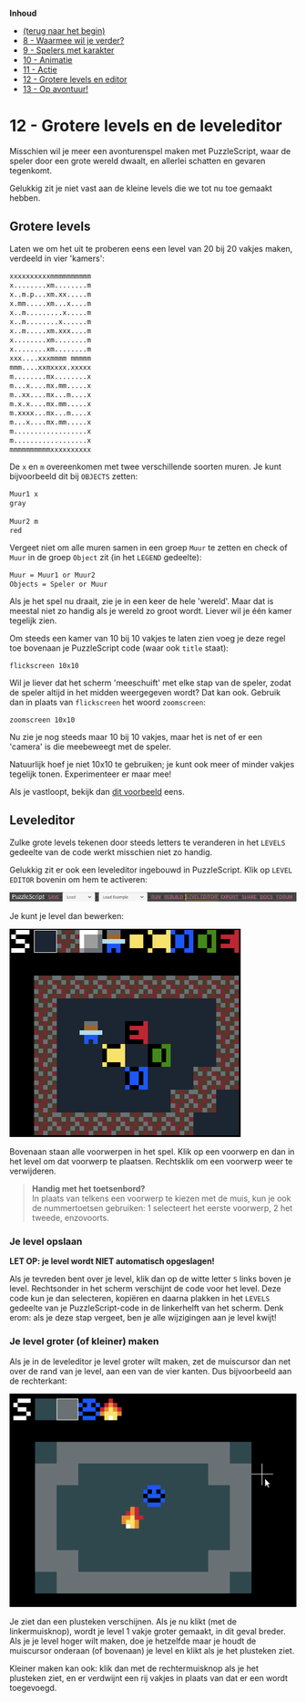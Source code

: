 **Inhoud**

- [(terug naar het begin)](index.md)
- [8 - Waarmee wil je verder?](8-waarmee-verder.md)
- [9 - Spelers met karakter](9-spelers-met-karakter.md)
- [10 - Animatie](10-animatie.md)
- [11 - Actie](11-actie.md)
- [12 - Grotere levels en editor](12-grote-levels-editor.md)
- [13 - Op avontuur!](13-op-avontuur.md)

# 12 - Grotere levels en de leveleditor

Misschien wil je meer een avonturenspel maken met PuzzleScript, waar de speler door een grote wereld dwaalt, en allerlei schatten en gevaren tegenkomt.

Gelukkig zit je niet vast aan de kleine levels die we tot nu toe gemaakt hebben.

## Grotere levels

Laten we om het uit te proberen eens een level van 20 bij 20 vakjes maken, verdeeld in vier 'kamers':

```
xxxxxxxxxxmmmmmmmmmm
x........xm........m
x..m.p...xm.xx.....m
x.mm.....xm...x....m
x..m.........x.....m
x..m........x......m
x..m.....xm.xxx....m
x........xm........m
x........xm........m
xxx....xxxmmmm mmmmm
mmm....xxmxxxx.xxxxx
m........mx........x
m...x....mx.mm.....x
m..xx....mx...m....x
m.x.x....mx.mm.....x
m.xxxx...mx...m....x
m...x....mx.mm.....x
m..................x
m..................x
mmmmmmmmmmxxxxxxxxxx
```

De `x` en `m` overeenkomen met twee verschillende soorten muren. Je kunt bijvoorbeeld dit bij `OBJECTS` zetten:

```
Muur1 x
gray

Muur2 m
red
```

Vergeet niet om alle muren samen in een groep `Muur` te zetten en check of `Muur` in de groep `Object` zit (in het `LEGEND` gedeelte):

```
Muur = Muur1 or Muur2
Objects = Speler or Muur
```

Als je het spel nu draait, zie je in een keer de hele 'wereld'. Maar dat is meestal niet zo handig als je wereld zo groot wordt. Liever wil je één kamer tegelijk zien.

Om steeds een kamer van 10 bij 10 vakjes te laten zien voeg je deze regel toe bovenaan je PuzzleScript code (waar ook `title` staat):

```
flickscreen 10x10
```

Wil je liever dat het scherm 'meeschuift' met elke stap van de speler, zodat de speler altijd in het midden weergegeven wordt?  Dat kan ook. Gebruik dan in plaats van `flickscreen` het woord `zoomscreen`:

```
zoomscreen 10x10
```

Nu zie je nog steeds maar 10 bij 10 vakjes, maar het is net of er een 'camera' is die meebeweegt met de speler.

Natuurlijk hoef je niet 10x10 te gebruiken; je kunt ook meer of minder vakjes tegelijk tonen. Experimenteer er maar mee!

Als je vastloopt, bekijk dan <a target='_blank' href='https://www.puzzlescript.net/editor.html?hack=637f03e3c4899dec47f2d98b868a80db'>dit voorbeeld</a> eens.

## Leveleditor

Zulke grote levels tekenen door steeds letters te veranderen in het `LEVELS` gedeelte van de code werkt misschien niet zo handig.

Gelukkig zit er ook een leveleditor ingebouwd in PuzzleScript. Klik op `LEVEL EDITOR` bovenin om hem te activeren:

<img src="images/puzzlescript-header-leveleditor.png" />

Je kunt je level dan bewerken:

<img src="images/leveleditor.png" />

Bovenaan staan alle voorwerpen in het spel. Klik op een voorwerp en dan in het level om dat voorwerp te plaatsen. Rechtsklik om een voorwerp weer te verwijderen.

> **Handig met het toetsenbord?** <br>
> In plaats van telkens een voorwerp te kiezen met de muis, kun je ook de nummertoetsen gebruiken: 1 selecteert het eerste voorwerp, 2 het tweede, enzovoorts.

### Je level opslaan

**LET OP: je level wordt NIET automatisch opgeslagen!**

Als je tevreden bent over je level, klik dan op de witte letter `S` links boven je level. Rechtsonder in het scherm verschijnt de code voor het level. Deze code kun je dan selecteren, kopiëren en daarna plakken in het `LEVELS` gedeelte van je PuzzleScript-code in de linkerhelft van het scherm. Denk erom: als je deze stap vergeet, ben je alle wijzigingen aan je level kwijt!

### Je level groter (of kleiner) maken

Als je in de leveleditor je level groter wilt maken, zet de muiscursor dan net over de rand van je level, aan een van de vier kanten. Dus bijvoorbeeld aan de rechterkant:

<img src="images/leveleditor-plus.png" />

Je ziet dan een plusteken verschijnen. Als je nu klikt (met de linkermuisknop), wordt je level 1 vakje groter gemaakt, in dit geval breder. Als je je level hoger wilt maken, doe je hetzelfde maar je houdt de muiscursor onderaan (of bovenaan) je level en klikt als je het plusteken ziet.

Kleiner maken kan ook: klik dan met de rechtermuisknop als je het plusteken ziet, en er verdwijnt een rij vakjes in plaats van dat er een wordt toegevoegd.
